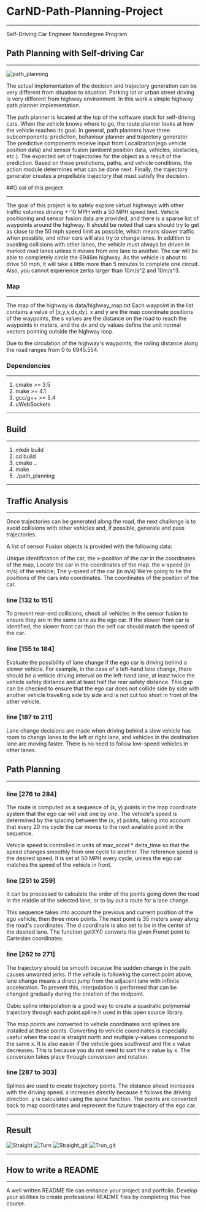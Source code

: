 # CarND-Path-Planning-Project
***
Self-Driving Car Engineer Nanodegree Program

## Path Planning with Self-driving Car
***
![path_planning](images/path_planning.png)

The actual implementation of the decision and trajectory generation can be very different from situation to situation. Parking lot or urban street driving is very different from highway environment. In this work a simple highway path planner implementation.

The path planner is located at the top of the software stack for self-driving cars. When the vehicle knows where to go, the route planner looks at how the vehicle reaches its goal.
In general, path planners have three subcomponents: prediction, behaviour planner and trajectory generator. The predictive components receive input from Localization(ego vehicle position data) and sensor fusion (ambient position data, vehicles, obstacles, etc.). The expected set of trajectories for the object as a result of the prediction. Based on these predictions, paths, and vehicle conditions, the action module determines what can be done next. Finally, the trajectory generator creates a propellable trajectory that must satisfy the decision.

##G oal of this project
***
The goal of this project is to safely explore virtual highways with other traffic volumes driving +-10 MPH with a 50 MPH speed limit. Vehicle positioning and sensor fusion data are provided, and there is a sparse list of waypoints around the highway. It should be noted that cars should try to get as close to the 50 mph speed limit as possible, which means slower traffic when possible, and other cars will also try to change lanes. In addition to avoiding collisions with other lanes, the vehicle must always be driven in marked road lanes unless it moves from one lane to another. The car will be able to completely circle the 6946m highway. As the vehicle is about to drive 50 mph, it will take a little more than 5 minutes to complete one circuit. Also, you cannot experience zerks larger than 10m/s^2 and 10m/s^3.

### Map
***
The map of the highway is data/highway_map.txt
Each waypoint in the list contains a value of [x,y,s,dx,dy]. x and y are the map coordinate positions of the waypoints, the s values are the distance on the road to reach the waypoints in meters, and the dx and dy values define the unit normal vectors pointing outside the highway loop.

Due to the circulation of the highway's waypoints, the railing distance along the road ranges from 0 to 6945.554.

### Dependencies
***
1. cmake >= 3.5
2. make >= 4.1
3. gcc/g++ >= 5.4
4. uWebSockets
***
## Build
***
1. mkdir build
2. cd build
3. cmake ..
4. make
5. ./path_planning
***
## Traffic Analysis
***
Once trajectories can be generated along the road, the next challenge is to avoid collisions with other vehicles and, if possible, generate and pass trajectories.

A list of sensor Fusion objects is provided with the following data:

Unique identification of the car,
the x-position of the car in the coordinates of the map,
Locate the car in the coordinates of the map.
the x-speed (in m/s) of the vehicle;
The y-speed of the car (in m/s)
We're going to tie the positions of the cars into coordinates.
The coordinates of the position of the car.
### line [132 to 151]

To prevent rear-end collisions, check all vehicles in the sensor fusion to ensure they are in the same lane as the ego car. If the slower front car is identified, the slower front car than the self car should match the speed of the car.
### line [155 to 184]

Evaluate the possibility of lane change if the ego car is driving behind a slower vehicle. For example, in the case of a left-hand lane change, there should be a vehicle driving interval on the left-hand lane, at least twice the vehicle safety distance and at least half the rear safety distance. This gap can be checked to ensure that the ego car does not collide side by side with another vehicle travelling side by side and is not cut too short in front of the other vehicle.
### line [187 to 211]

Lane change decisions are made when driving behind a slow vehicle has room to change lanes to the left or right lane, and vehicles in the destination lane are moving faster. There is no need to follow low-speed vehicles in other lanes.

## Path Planning
***
### line [276 to 284]

The route is computed as a sequence of (x, y) points in the map coordinate system that the ego car will visit one by one. The vehicle's speed is determined by the spacing between the (x, y) points, taking into account that every 20 ms cycle the car moves to the next available point in the sequence.

Vehicle speed is controlled in units of max_accel * delta_time so that the speed changes smoothly from one cycle to another. The reference speed is the desired speed. It is set at 50 MPH every cycle, unless the ego car matches the speed of the vehicle in front.
### line [251 to 259]

It can be processed to calculate the order of the points going down the road in the middle of the selected lane, or to lay out a route for a lane change.

This sequence takes into account the previous and current position of the ego vehicle, then three more points. The next point is 35 meters away along the road's coordinates. The d coordinate is also set to be in the center of the desired lane. The function getXY() converts the given Frenet point to Cartesian coordinates.
### line [262 to 271]

The trajectory should be smooth because the sudden change in the path causes unwanted jerks. If the vehicle is following the correct point above, lane change means a direct jump from the adjacent lane with infinite acceleration. To prevent this, interpolation is performed that can be changed gradually during the creation of the midpoint.

Cubic spline interpolation is a good way to create a quadratic polynomial trajectory through each point.spline.h used in this open source library.

The map points are converted to vehicle coordinates and splines are installed at these points. Converting to vehicle coordinates is especially useful when the road is straight north and multiple y-values correspond to the same x. It is also easier if the vehicle goes southwest and the x value decreases. This is because you do not need to sort the x value by x. The conversion takes place through conversion and rotation.
### line [287 to 303]

Splines are used to create trajectory points. The distance ahead increases with the driving speed. x increases directly because it follows the driving direction. y is calculated using the spine function. The points are converted back to map coordinates and represent the future trajectory of the ego car.
***
## Result

![Straight](images/straight.PNG) ![Turn](images/turn.PNG)
![Straight_git](images/streight.gif) ![Trun_git](images/turn.gif) 
***
## How to write a README
***
A well written README file can enhance your project and portfolio. Develop your abilities to create professional README files by completing this free course.